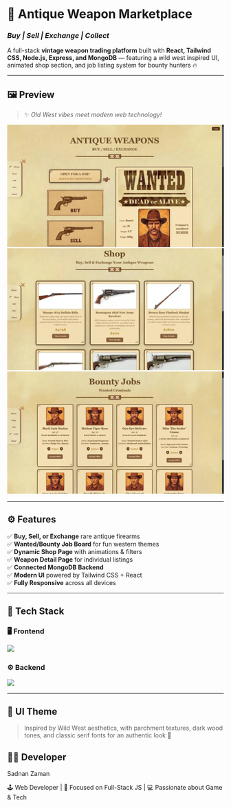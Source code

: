 # 🔫 Antique Weapon Marketplace  
### _Buy | Sell | Exchange | Collect_

A full-stack **vintage weapon trading platform** built with **React, Tailwind CSS, Node.js, Express, and MongoDB** — featuring a wild west inspired UI, animated shop section, and job listing system for bounty hunters 🔥  

---

## 🖼️ Preview  
> ✨ *Old West vibes meet modern web technology!*

![Homepage Preview](./githubPreviewImages/HomePreview.webp)
![Shop Preview](./githubPreviewImages/ShopPreview.webp)
![Job Preview](./githubPreviewImages/JobsPreview.webp)

---

## ⚙️ Features  

✅ **Buy, Sell, or Exchange** rare antique firearms  
✅ **Wanted/Bounty Job Board** for fun western themes  
✅ **Dynamic Shop Page** with animations & filters  
✅ **Weapon Detail Page** for individual listings  
✅ **Connected MongoDB Backend**  
✅ **Modern UI** powered by Tailwind CSS + React  
✅ **Fully Responsive** across all devices  

---

## 🧠 Tech Stack  

### 🖥️ Frontend  
<p>
  <img src="https://skillicons.dev/icons?i=react,tailwind,js,html,css" height="40"/>
</p>

### ⚙️ Backend  
<p>
  <img src="https://skillicons.dev/icons?i=nodejs,express,mongodb,git" height="40"/>
</p>


---

## 🎨 UI Theme 
> Inspired by Wild West aesthetics, with parchment textures, dark wood tones, and classic serif fonts for an authentic look 🤠

## 👨‍💻 Developer

Sadnan Zaman

🕹️ Web Developer | 🎯 Focused on Full-Stack JS | 💻 Passionate about Game & Tech
